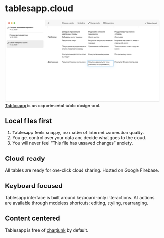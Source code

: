 # tablesapp.cloud
![MainSreenshot](dist_webapp/img/activeCellShadow.png)
[Tablesapp](https://tablesapp.cloud)  is an experimental table design tool. 

## Local files first

1. Tablesapp feels snappy, no matter of internet connection quality.
1. You get control over your data and decide what goes to the cloud.
1. You will never feel “This file has unsaved changes” anxiety.

## Cloud-ready
All tables are ready for one-click cloud sharing. Hosted on Google Firebase.

## Keyboard focused
Tablesapp interface is built around keyboard-only interactions. All actions are available through modeless shortcuts: editing, styling, rearranging. 
 
## Content centered
Tablesapp is free of [chartjunk](https://www.edwardtufte.com/bboard/q-and-a-fetch-msg?msg_id=00040Z) by default.